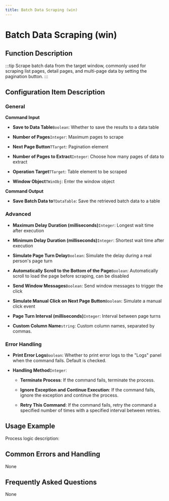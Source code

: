 ```yaml
---
title: Batch Data Scraping (win)
---
```


# Batch Data Scraping (win)

## Function Description

:::tip 
Scrape batch data from the target window, commonly used for scraping list pages, detail pages, and multi-page data by setting the pagination button.
:::

## Configuration Item Description

### General

**Command Input**

- **Save to Data Table**`Boolean`: Whether to save the results to a data table

- **Number of Pages**`Integer`: Maximum pages to scrape

- **Next Page Button**`TTarget`: Pagination element

- **Number of Pages to Extract**`Integer`: Choose how many pages of data to extract

- **Operation Target**`TTarget`: Table element to be scraped

- **Window Object**`TWinObj`: Enter the window object


**Command Output**

- **Save Batch Data to**`TDataTable`: Save the retrieved batch data to a table

### Advanced

- **Maximum Delay Duration (milliseconds)**`Integer`: Longest wait time after execution

- **Minimum Delay Duration (milliseconds)**`Integer`: Shortest wait time after execution

- **Simulate Page Turn Delay**`Boolean`: Simulate the delay during a real person's page turn

- **Automatically Scroll to the Bottom of the Page**`Boolean`: Automatically scroll to load the page before scraping, can be disabled

- **Send Window Messages**`Boolean`: Send window messages to trigger the click

- **Simulate Manual Click on Next Page Button**`Boolean`: Simulate a manual click event

- **Page Turn Interval (milliseconds)**`Integer`: Interval between page turns

- **Custom Column Name**`string`: Custom column names, separated by commas.


### Error Handling

- **Print Error Logs**`Boolean`: Whether to print error logs to the "Logs" panel when the command fails. Default is checked. 

- **Handling Method**`Integer`:

    - **Terminate Process**: If the command fails, terminate the process.

    - **Ignore Exception and Continue Execution**: If the command fails, ignore the exception and continue the process.

    - **Retry This Command**: If the command fails, retry the command a specified number of times with a specified interval between retries.

## Usage Example

Process logic description:

## Common Errors and Handling

None

## Frequently Asked Questions

None

